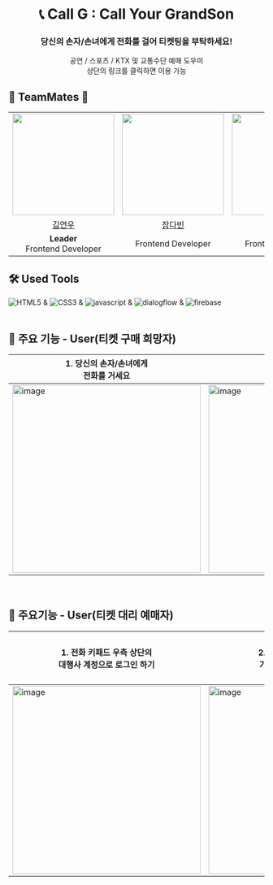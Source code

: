 # <div align="center"> 📞 Call G : Call Your GrandSon </div>
###  <div align="center"> 당신의 손자/손녀에게 전화를 걸어 티켓팅을 부탁하세요! </div>
<div align="center"> 공연 / 스포츠 / KTX 및 교통수단 예매 도우미 </div>
<div align="center"> 상단의 링크를 클릭하면 이용 가능</div>

## 👑 TeamMates 👑
<table align = "center">
  <tr align = "center">
    <td><a href="https://github.com/rladusdn02"><img src="https://github.com/rladusdn02.png" width=200></a></td>
    <td><a href="https://github.com/Jangdb"><img src="https://github.com/Jangdb.png" width=200></a></td>
    <td><a href="https://github.com/KANGDANI"><img src="https://github.com/KANGDANI.png" width=200></a></td>
  </tr>
  <tr align = "center">
    <td><a href = "https://github.com/rladusdn02">김연우</a> </td>
    <td><a href = "https://github.com/Jangdb">장다빈</a></td>
    <td><a href = "https://github.com/KANGDANI">강다은</a></td>
  </tr>
  <tr align="center">
    <td> <strong>Leader</strong> <br>  Frontend Developer </td>
    <td> Frontend Developer </td>
    <td> Frontend Developer </td>
  </tr>
</table>

## 🛠️ Used Tools
![HTML5](https://img.shields.io/badge/HTML5-E34F26?style=flat&logo=HTML5&logoColor=white) & ![CSS3](https://img.shields.io/badge/CSS3-1572B6?style=flat&logo=CSS3&logoColor=white) & ![javascript](https://img.shields.io/badge/javascript-F7DF1E?style=flat&logo=javascript&logoColor=white) & ![dialogflow](https://img.shields.io/badge/dialogflow-FF9800?style=flat&logo=dialogflow&logoColor=white) & ![firebase](https://img.shields.io/badge/firebase-DD2C00?style=flat&logo=firebase&logoColor=white) 
<br>
<br>

## 📍 주요 기능 - User(티켓 구매 희망자)
|1. 당신의 손자/손녀에게 <br> 전화를 거세요| 2. 통화버튼을 눌러 <br> 채팅창으로 넘어가세요|3. 당신의 정보를 확인하고, <br> 통화를 종료하세요|4. 종료화면|
|--|--|--|--|
|<img width="370" alt="image" src="https://github.com/callyourG/.github/assets/70503879/e5fb233a-1f92-477f-bcce-a3a2c9f98d2c">|<img width="370" alt="image" src="https://github.com/callyourG/.github/assets/70503879/11c52f35-6102-4ead-ac93-ef8055913d63"> | <img width="370" alt="image" src="https://github.com/callyourG/.github/assets/70503879/e4596e03-3146-43b2-b4fc-3cc98634a0f8"> | <img width="370" alt="image" src="https://github.com/callyourG/.github/assets/70503879/75963382-25de-4604-8ba6-bc78415e3299"> |

<br>

## 📍 주요기능 - User(티켓 대리 예매자)
|1. 전화 키패드 우측 상단의 <br> 대행사 계정으로 로그인 하기|2. 본인의 정보를 입력하고 <br> 가입하기 버튼을 누릅니다|3. 페이지에 게시된 정보를 선택하여 <br> 티켓을 대리 구매해주세요|4. 예매 완료된 티켓의 정보를 upload해주세요|
|--|--|--|--|
|<img width="370" alt="image" src="https://github.com/callyourG/.github/assets/70503879/e5fb233a-1f92-477f-bcce-a3a2c9f98d2c">|<img width="370" alt="image" src="https://github.com/callyourG/.github/assets/70503879/8c15e13a-8853-442a-9dab-74f1267239f0">|<img width="370" alt="image" src="https://github.com/callyourG/.github/assets/70503879/43f47d52-9e9c-4bbd-9db1-939faf5f4fb1">|(upload.html img)|

<!--
<img width="370" alt="image" src=""> -->



